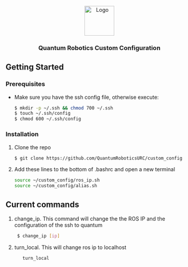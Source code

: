 <div id="top"></div>

<!-- PROJECT LOGO -->
<br />
<div align="center">
  <a href="qrteam.space">
    <img src="static/img/QLogo.png" alt="Logo" width="80" height="80">
  </a>

  <h3 align="center">Quantum Robotics Custom Configuration</h3>

</div>

<!-- GETTING STARTED -->
## Getting Started

### Prerequisites

* Make sure you have the ssh config file, otherwise execute: 
   ```sh
   $ mkdir -p ~/.ssh && chmod 700 ~/.ssh
   $ touch ~/.ssh/config
   $ chmod 600 ~/.ssh/config
   ```

### Installation

1. Clone the repo
   ```sh
   $ git clone https://github.com/QuantumRoboticsURC/custom_config
   ```
2. Add these lines to the bottom of .bashrc and open a new terminal
   ```sh
   source ~/custom_config/ros_ip.sh
   source ~/custom_config/alias.sh
   ```

<!-- USAGE EXAMPLES -->
## Current commands

1. change_ip. This command will change the the ROS IP and the configuration of the ssh to quantum
   ```sh
    $ change_ip [ip]
   ```
2. turn_local. This will change ros ip to localhost
   ```sh
      turn_local
   ```
